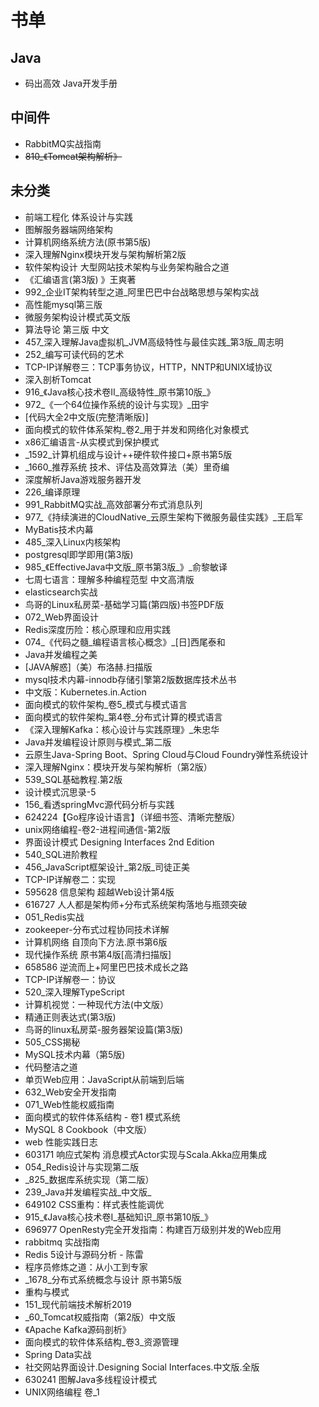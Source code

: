 # 书单

## Java

- 码出高效 Java开发手册

## 中间件

- RabbitMQ实战指南
- ~~810_《Tomcat架构解析》~~

## 未分类

- 前端工程化 体系设计与实践
- 图解服务器端网络架构
- 计算机网络系统方法(原书第5版)
- 深入理解Nginx模块开发与架构解析第2版
- 软件架构设计 大型网站技术架构与业务架构融合之道
- 《汇编语言(第3版) 》王爽著
- 992_企业IT架构转型之道_阿里巴巴中台战略思想与架构实战
- 高性能mysql第三版
- 微服务架构设计模式英文版
- 算法导论 第三版 中文
- 457_深入理解Java虚拟机_JVM高级特性与最佳实践_第3版_周志明
- 252_编写可读代码的艺术
- TCP-IP详解卷三：TCP事务协议，HTTP，NNTP和UNIX域协议
- 深入剖析Tomcat
- 916_《Java核心技术卷II_高级特性_原书第10版_》
- 972_《一个64位操作系统的设计与实现》_田宇
- [代码大全2中文版(完整清晰版)]
- 面向模式的软件体系架构_卷2_用于并发和网络化对象模式
- x86汇编语言-从实模式到保护模式
- _1592_计算机组成与设计++硬件软件接口+原书第5版
- _1660_推荐系统 技术、评估及高效算法（美）里奇编
- 深度解析Java游戏服务器开发
- 226_编译原理
- 991_RabbitMQ实战_高效部署分布式消息队列
- 977_《持续演进的CloudNative_云原生架构下微服务最佳实践》_王启军
- MyBatis技术内幕
- 485_深入Linux内核架构
- postgresql即学即用(第3版)
- 985_《EffectiveJava中文版_原书第3版_》_俞黎敏译
- 七周七语言：理解多种编程范型 中文高清版
- elasticsearch实战
- 鸟哥的Linux私房菜-基础学习篇(第四版)书签PDF版
- 072_Web界面设计
- Redis深度历险：核心原理和应用实践
- 074_《代码之髓_编程语言核心概念》_[日]西尾泰和
- Java并发编程之美
- [JAVA解惑]（美）布洛赫.扫描版
- mysql技术内幕-innodb存储引擎第2版数据库技术丛书
- 中文版：Kubernetes.in.Action 
- 面向模式的软件架构_卷5_模式与模式语言
- 面向模式的软件架构_第4卷_分布式计算的模式语言
- 《深入理解Kafka：核心设计与实践原理》_朱忠华
- Java并发编程设计原则与模式_第二版
- 云原生Java-Spring Boot、Spring Cloud与Cloud Foundry弹性系统设计
- 深入理解Nginx：模块开发与架构解析（第2版）
- 539_SQL基础教程.第2版
- 设计模式沉思录-5
- 156_看透springMvc源代码分析与实践
- 624224【Go程序设计语言】（详细书签、清晰完整版）
- unix网络编程-卷2-进程间通信-第2版
- 界面设计模式 Designing Interfaces 2nd Edition
- 540_SQL进阶教程
- 456_JavaScript框架设计_第2版_司徒正美
- TCP-IP详解卷二：实现
- 595628 信息架构  超越Web设计第4版
- 616727 人人都是架构师+分布式系统架构落地与瓶颈突破
- 051_Redis实战
- zookeeper-分布式过程协同技术详解
- 计算机网络  自顶向下方法.原书第6版
- 现代操作系统  原书第4版[高清扫描版]
- 658586 逆流而上+阿里巴巴技术成长之路
- TCP-IP详解卷一：协议
- 520_深入理解TypeScript
- 计算机视觉：一种现代方法(中文版）
- 精通正则表达式(第3版)
- 鸟哥的linux私房菜-服务器架设篇(第3版)
- 505_CSS揭秘
- MySQL技术内幕（第5版)
- 代码整洁之道
- 单页Web应用：JavaScript从前端到后端
- 632_Web安全开发指南
- 071_Web性能权威指南
- 面向模式的软件体系结构 - 卷1 模式系统
- MySQL 8 Cookbook（中文版）
- web 性能实践日志
- 603171 响应式架构  消息模式Actor实现与Scala.Akka应用集成
- 054_Redis设计与实现第二版
- _825_数据库系统实现（第二版）
- 239_Java并发编程实战_中文版_
- 649102 CSS重构：样式表性能调优
- 915_《Java核心技术卷I_基础知识_原书第10版_》
- 696977 OpenResty完全开发指南：构建百万级别并发的Web应用
- rabbitmq 实战指南
- Redis 5设计与源码分析 - 陈雷
- 程序员修炼之道：从小工到专家
- _1678_分布式系统概念与设计 原书第5版
- 重构与模式
- 151_现代前端技术解析2019
- _60_Tomcat权威指南（第2版）中文版
- 《Apache Kafka源码剖析》
- 面向模式的软件体系结构_卷3_资源管理
- Spring Data实战
- 社交网站界面设计.Designing Social Interfaces.中文版.全版
- 630241 图解Java多线程设计模式
- UNIX网络编程 卷_1

